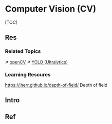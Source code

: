 # Computer Vision (CV)

[TOC]



## Res
### Related Topics
↗ [openCV](../🛫%20Frameworks%20&%20Implementations%20&%20SDKs/ML%20Frameworks/Hybrid%20Languages%20&%20Cross%20Platforms/openCV/openCV.md)
↗ [YOLO (Ultralytics)](../🛫%20Frameworks%20&%20Implementations%20&%20SDKs/ML%20Frameworks/⭐️%20Python%20Based%20AI/YOLO%20(Ultralytics)/YOLO%20(Ultralytics).md)


### Learning Resoures
https://jherr.github.io/depth-of-field/
Depth of field



## Intro


## Ref

